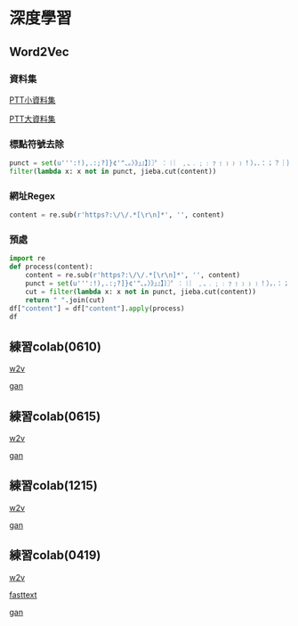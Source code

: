 # 深度學習

## Word2Vec

### 資料集

[PTT小資料集](https://drive.google.com/open?id=1BT4h4-kzrtCS_52P2i7C1rlj1GZgEbs6)

[PTT大資料集](https://drive.google.com/open?id=15byko6d_9VJGPOW7DPAN8YiVsleRiURr)

### 標點符號去除

```python
punct = set(u''':!),.:;?]}¢'"、。〉》」』】〕〗〞︰︱︳﹐､﹒﹔﹕﹖﹗﹚﹜﹞！），．：；？｜｝︴︶︸︺︼︾﹀﹂﹄﹏､～￠々‖•·ˇˉ―--′’”([{£¥'"‵〈《「『【〔〖（［｛￡￥〝︵︷︹︻︽︿﹁﹃﹙﹛﹝（｛“‘-—_…~/ －＊➜■─★☆=@<>◉é''')
filter(lambda x: x not in punct, jieba.cut(content))
```

### 網址Regex

```python
content = re.sub(r'https?:\/\/.*[\r\n]*', '', content)
```
### 預處

```python
import re
def process(content):
    content = re.sub(r'https?:\/\/.*[\r\n]*', '', content)
    punct = set(u''':!),.:;?]}¢'"、。〉》」』】〕〗〞︰︱︳﹐､﹒﹔﹕﹖﹗﹚﹜﹞！），．：；？｜｝︴︶︸︺︼︾﹀﹂﹄﹏､～￠々‖•·ˇˉ―--′’”([{£¥'"‵〈《「『【〔〖（［｛￡￥〝︵︷︹︻︽︿﹁﹃﹙﹛﹝（｛“‘-—_…~/ －＊➜■─★☆=@<>◉é''')
    cut = filter(lambda x: x not in punct, jieba.cut(content))
    return " ".join(cut)
df["content"] = df["content"].apply(process)
df
```

## 練習colab(0610)

[w2v](https://colab.research.google.com/drive/1-h_qSJFwfHaJsg2boTX8hIevOSuGqjni?usp=sharing)

[gan](https://colab.research.google.com/drive/14pGRtMZbGZ9wTuVKV2Gof59SP_GEwDUW?usp=sharing)

## 練習colab(0615)

[w2v](https://colab.research.google.com/drive/1lZGTCWwSH-SVJpi_EIhEQqEdfYJWtEZZ?usp=sharing)

[gan](https://colab.research.google.com/drive/1dSHhDukOlkJBwWEzNXBsbxzjQlJHKWcN?usp=sharing)

## 練習colab(1215)

[w2v](https://colab.research.google.com/drive/1ViQxHhPZtGRKDO9ELAXEVux7bAgvY0In?usp=sharing)

[gan](https://colab.research.google.com/drive/1s3mhd7Oa1NvqFQS9cP6VrXjp5PI896Yy?usp=sharing)

## 練習colab(0419)

[w2v](https://colab.research.google.com/drive/1dEuN_e6dT81axdT_QkrWBTCZyKnDfNOo?usp=sharing)

[fasttext](https://colab.research.google.com/drive/1EVt3U7ddQUWokb-ZyZonbsPwkzl-x7O5?usp=sharing)

[gan](https://colab.research.google.com/drive/1QfQpxpzzcm0HtasitGuLhoZ3ZM4yKOkF?usp=sharing)
